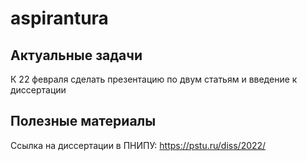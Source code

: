 # aspirantura
## Актуальные задачи

К 22 февраля сделать презентацию по двум статьям и введение к диссертации

## Полезные материалы
Ссылка на диссертации в ПНИПУ: https://pstu.ru/diss/2022/
